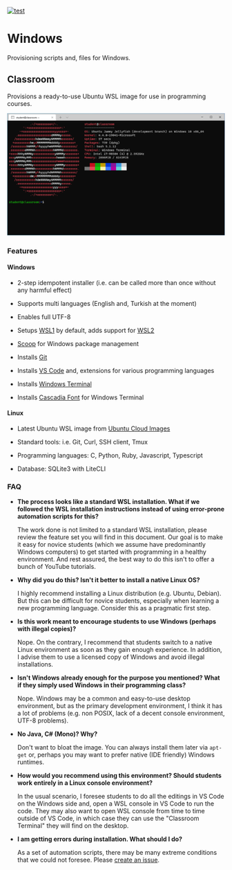 [![test](https://github.com/alaturka/windows/actions/workflows/main.yml/badge.svg)](https://github.com/alaturka/windows/actions/workflows/main.yml)

Windows
=======

Provisioning scripts and, files for Windows.

Classroom
---------

Provisions a ready-to-use Ubuntu WSL image for use in programming courses.

![](srv/assets/classroom.png)

### Features

#### Windows

- 2-step idempotent installer (i.e. can be called more than once without any harmful effect)

- Supports multi languages (English and, Turkish at the moment)

- Enables full UTF-8

- Setups [WSL1](https://docs.microsoft.com/en-us/windows/wsl/) by default, adds support for [WSL2](https://docs.microsoft.com/en-us/windows/wsl/compare-versions)

- [Scoop](https://scoop.sh) for Windows package management

- Installs [Git](https://git-scm.com/)

- Installs [VS Code](https://code.visualstudio.com/) and, extensions for various programming languages

- Installs [Windows Terminal](https://www.microsoft.com/en-us/p/windows-terminal/9n0dx20hk701)

- Installs [Cascadia Font](https://github.com/microsoft/cascadia-code) for Windows Terminal

#### Linux

- Latest Ubuntu WSL image from [Ubuntu Cloud Images](https://cloud-images.ubuntu.com/)

- Standard tools: i.e. Git, Curl, SSH client, Tmux

- Programming languages: C, Python, Ruby, Javascript, Typescript

- Database: SQLite3 with LiteCLI

### FAQ

- **The process looks like a standard WSL installation. What if we followed the WSL installation instructions instead of
  using error-prone automation scripts for this?**

  The work done is not limited to a standard WSL installation, please review the feature set you will find in this
  document. Our goal is to make it easy for novice students (which we assume have predominantly Windows computers) to get
  started with programming in a healthy environment. And rest assured, the best way to do this isn't to offer a bunch
  of YouTube tutorials.

- **Why did you do this?  Isn't it better to install a native Linux OS?**

  I highly recommend installing a Linux distribution (e.g. Ubuntu, Debian).  But this can be difficult for novice
  students, especially when learning a new programming language.  Consider this as a pragmatic first step.

- **Is this work meant to encourage students to use Windows (perhaps with illegal copies)?**

  Nope.  On the contrary, I recommend that students switch to a native Linux environment as soon as they gain enough
  experience.  In addition, I advise them to use a licensed copy of Windows and avoid illegal installations.

- **Isn't Windows already enough for the purpose you mentioned?  What if they simply used Windows in their programming
  class?**

  Nope.  Windows may be a common and easy-to-use desktop environment, but as the primary development environment, I
  think it has a lot of problems (e.g. non POSIX, lack of a decent console environment, UTF-8 problems).

- **No Java, C# (Mono)?  Why?**

  Don't want to bloat the image.  You can always install them later via `apt-get` or, perhaps you may want to prefer
  native (IDE friendly) Windows runtimes.

- **How would you recommend using this environment?  Should students work entirely in a Linux console environment?**

  In the usual scenario, I foresee students to do all the editings in VS Code on the Windows side and, open a WSL
  console in VS Code to run the code.  They may also want to open WSL console from time to time outside of VS Code, in
  which case they can use the "Classroom Terminal" they will find on the desktop.

- **I am getting errors during installation. What should I do?**

  As a set of automation scripts, there may be many extreme conditions that we could not foresee. Please [create an
  issue](https://github.com/alaturka/windows/issues/new/choose).
